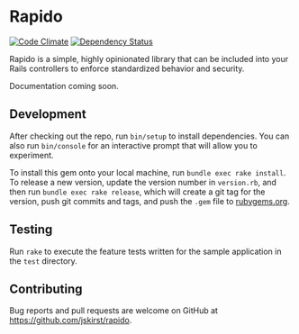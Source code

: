 # Rapido

[![Code Climate](https://codeclimate.com/github/starfighterheavy/rapido/badges/gpa.svg)](https://codeclimate.com/github/starfighterheavy/rapido)
[![Dependency Status](https://gemnasium.com/starfighterheavy/rapido.svg)](https://gemnasium.com/starfighterheavy/rapido)

Rapido is a simple, highly opinionated library that can be included into your Rails controllers to enforce standardized behavior and security.

Documentation coming soon.

## Development

After checking out the repo, run `bin/setup` to install dependencies. You can also run `bin/console` for an interactive prompt that will allow you to experiment.

To install this gem onto your local machine, run `bundle exec rake install`. To release a new version, update the version number in `version.rb`, and then run `bundle exec rake release`, which will create a git tag for the version, push git commits and tags, and push the `.gem` file to [rubygems.org](https://rubygems.org).

## Testing

Run `rake` to execute the feature tests written for the sample application in the `test` directory.

## Contributing

Bug reports and pull requests are welcome on GitHub at https://github.com/jskirst/rapido.

